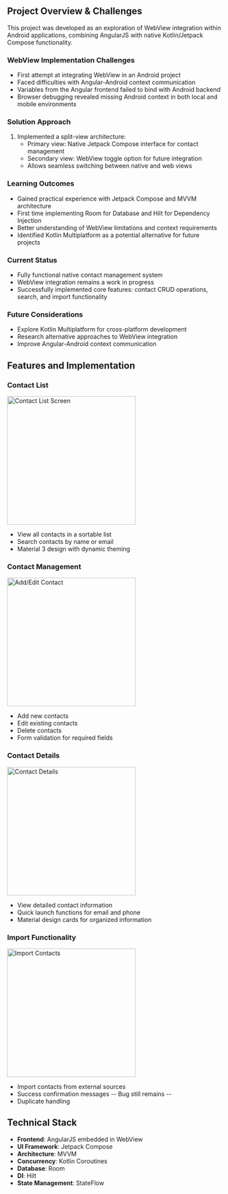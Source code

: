## Project Overview & Challenges

This project was developed as an exploration of WebView integration within Android applications, combining AngularJS with native Kotlin/Jetpack Compose functionality.

### WebView Implementation Challenges
- First attempt at integrating WebView in an Android project
- Faced difficulties with Angular-Android context communication
- Variables from the Angular frontend failed to bind with Android backend
- Browser debugging revealed missing Android context in both local and mobile environments

### Solution Approach
1. Implemented a split-view architecture:
    - Primary view: Native Jetpack Compose interface for contact management
    - Secondary view: WebView toggle option for future integration
    - Allows seamless switching between native and web views

### Learning Outcomes
- Gained practical experience with Jetpack Compose and MVVM architecture
- First time implementing Room for Database and Hilt for Dependency Injection
- Better understanding of WebView limitations and context requirements
- Identified Kotlin Multiplatform as a potential alternative for future projects

### Current Status
- Fully functional native contact management system
- WebView integration remains a work in progress
- Successfully implemented core features: contact CRUD operations, search, and import functionality

### Future Considerations
- Explore Kotlin Multiplatform for cross-platform development
- Research alternative approaches to WebView integration
- Improve Angular-Android context communication

## Features and Implementation

### Contact List
<img src="screenshots/contact_list.png" width="300" alt="Contact List Screen"/>

- View all contacts in a sortable list
- Search contacts by name or email
- Material 3 design with dynamic theming

### Contact Management
<img src="screenshots/add_edit_contact.png" width="300" alt="Add/Edit Contact"/>

- Add new contacts
- Edit existing contacts
- Delete contacts
- Form validation for required fields

### Contact Details
<img src="screenshots/contact_details.png" width="300" alt="Contact Details"/>

- View detailed contact information
- Quick launch functions for email and phone
- Material design cards for organized information

### Import Functionality
<img src="screenshots/import_contacts.png" width="300" alt="Import Contacts"/>

- Import contacts from external sources
- Success confirmation messages -- Bug still remains --
- Duplicate handling

## Technical Stack

- **Frontend**: AngularJS embedded in WebView
- **UI Framework**: Jetpack Compose
- **Architecture**: MVVM
- **Concurrency**: Kotlin Coroutines
- **Database**: Room
- **DI**: Hilt
- **State Management**: StateFlow



